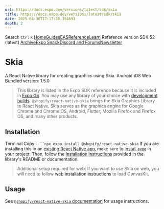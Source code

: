 ```yaml
---
url: https://docs.expo.dev/versions/latest/sdk/skia
title: https://docs.expo.dev/versions/latest/sdk/skia
date: 2025-04-30T17:17:28.194693
depth: 2
---
```


Search
`Ctrl` `K`
[Home](https://docs.expo.dev/)[Guides](https://docs.expo.dev/guides/overview)[EAS](https://docs.expo.dev/eas)[Reference](https://docs.expo.dev/versions/latest)[Learn](https://docs.expo.dev/tutorial/overview)
Reference version
SDK 52 (latest)
[Archive](https://docs.expo.dev/archive)[Expo Snack](https://snack.expo.dev)[Discord and Forums](https://chat.expo.dev)[Newsletter](https://expo.dev/mailing-list/signup)
# Skia
A React Native library for creating graphics using Skia.
Android
iOS
Web
Bundled version:
1.5.0
> This library is listed in the Expo SDK reference because it is included in [Expo Go](https://expo.dev/go). You may use any library of your choice with [development builds](https://docs.expo.dev/develop/development-builds/introduction).
`@shopify/react-native-skia` brings the Skia Graphics Library to React Native. Skia serves as the graphics engine for Google Chrome and Chrome OS, Android, Flutter, Mozilla Firefox and Firefox OS, and many other products.
## Installation
Terminal
Copy
`- ``npx expo install @shopify/react-native-skia`
If you are installing this in an [existing React Native app](https://docs.expo.dev/bare/overview), make sure to [install `expo`](https://docs.expo.dev/bare/installing-expo-modules) in your project. Then, follow the [installation instructions](https://shopify.github.io/react-native-skia/docs/getting-started/installation/) provided in the library's README or documentation.
> Additional setup required for web: If you want to use Skia on web, you will need to follow [web installation instructions](https://shopify.github.io/react-native-skia/docs/getting-started/web/#expo) to load CanvasKit.
## Usage
See [`@shopify/react-native-skia` documentation](https://shopify.github.io/react-native-skia/) for usage instructions.

